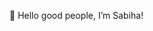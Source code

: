👋 Hello good people, I’m Sabiha!

<!---
sabiha-salma/sabiha-salma is a ✨ special ✨ repository because its `README.md` (this file) appears on your GitHub profile.
You can click the Preview link to take a look at your changes.
--->
